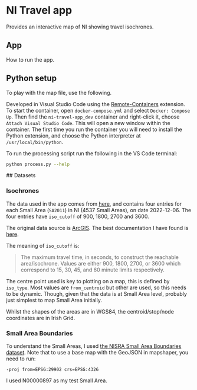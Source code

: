 # NI Travel app

Provides an interactive map of NI showing travel isochrones.

## App

How to run the app.

## Python setup

To play with the map file, use the following.

Developed in Visual Studio Code using the [Remote-Containers](https://code.visualstudio.com/docs/devcontainers/containers) extension. To start the container, open `docker-compose.yml` and select `Docker: Compose Up`. Then find the `ni-travel-app_dev` container and right-click it, choose `Attach Visual Studio Code`. This will open a new window within the container. The first time you run the container you will need to install the Python extension, and choose the Python interpreter at `/usr/local/bin/python`.

To run the processing script run the following in the VS Code terminal:

```bash
python process.py --help
```

## Datasets

### Isochrones

The data used in the app comes from [here](https://geoportal.statistics.gov.uk/datasets/7f1c281b2561483891cd797b0f6fd463/explore), and contains four entries for each Small Area (`SA2011`) in NI (4537 Small Areas), on date 2022-12-06. The four entries have `iso_cutoff` of 900, 1800, 2700 and 3600.

The original data source is [ArcGIS](https://services1.arcgis.com/ESMARspQHYMw9BZ9/arcgis/rest/services/Northern_Ireland_Isochrones_Gen/FeatureServer). The best documentation I have found is [here](https://geoportal.statistics.gov.uk/datasets/ons::uk-travel-area-isochrones-nov-dec-2022-by-public-transport-and-walking-for-north-west-north-generalised-to-10m/about).

The meaning of `iso_cutoff` is:

> The maximum travel time, in seconds, to construct the reachable area/isochrone. Values are either 900, 1800, 2700, or 3600 which correspond to 15, 30, 45, and 60 minute limits respectively.

The centre point used is key to plotting on a map, this is defined by `iso_type`. Most values are `from_centroid` but other are used, so this needs to be dynamic. Though, given that the data is at Small Area level, probably just simplest to map Small Area initially.

Whilst the shapes of the areas are in WGS84, the centroid/stop/node coordinates are in Irish Grid.

### Small Area Boundaries

To understand the Small Areas, I used [the NISRA Small Area Boundaries dataset](https://admin.opendatani.gov.uk/dataset/nisra-open-data-boundaries-small-areas-2011). Note that to use a base map with the GeoJSON in mapshaper, you need to run:

```
-proj from=EPSG:29902 crs=EPSG:4326
```

I used N00000897 as my test Small Area.


